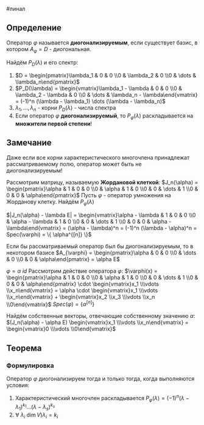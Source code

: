 #линал 
## Определение
Оператор $\varphi$ называется **диогонализируемым**, если существует базис, в котором $A_{\varphi} = D$ - диогональная. 

Найдём $P_D(\lambda)$ и его спектр:
1. $D = \begin{pmatrix}\lambda_1 & 0 & 0 \\0 & \lambda_2 & 0 \\0 & \dots & \lambda_n\end{pmatrix}$
2. $P_D(\lambda) = \begin{vmatrix}\lambda_1 - \lambda & 0 & 0 \\0 & \lambda_2 - \lambda & 0 \\0 & \dots & \lambda_n - \lambda\end{vmatrix} = (-1)^n (\lambda - \lambda_1) \dots (\lambda - \lambda_n)$
3. $\lambda_1, \dots, \lambda_n$ - корни $P_D(\lambda)$ - числа спектра
4. Если оператор $\varphi$ **диогонализируемый**, то $P_{\varphi}(\lambda)$ раскладывается на **множители первой степени**!
## Замечание
Даже если все корни характеристического многочлена принадлежат рассматриваемому полю, оператор может быть не диогонализируемым!

Рассмотрим матрицу, называемую **Жордановой клеткой**:
$J_n(\alpha) = \begin{pmatrix}\alpha & 1 & 0 & 0 \\0 & \alpha & 1 & 0 \\0 & 0 & \dots & 1 \\0 & 0 & 0 & \alpha\end{pmatrix}$
Пусть $\varphi$ - оператор умножения на Жорданову клетку. Найдём $P_{\varphi}(\lambda)$

$|J_n(\alpha) - \lambda E| = \begin{vmatrix}\alpha - \lambda & 1 & 0 & 0 \\0 & \alpha - \lambda & 1 & 0 \\0 & 0 & \dots & 1 \\0 & 0 & 0 & \alpha - \lambda\end{vmatrix} = (\alpha - \lambda)^n = (-1)^n (\lambda - \alpha)^n = Spec(\varphi) = \{ \alpha^{[n]} \}$

Если бы рассматриваемый оператор был бы диогонализируемым, то в некотором базисе $A_{\varphi} = \begin{pmatrix}\alpha & 0 & 0 \\0 & \dots & 0 \\0 & 0 & \alpha\end{pmatrix} = \alpha E$

$\varphi = \alpha \ id$
Рассмотрим действие оператора $\varphi$:
$\varphi(x) = \begin{pmatrix}\alpha & 1 & 0 & 0 \\0 & \alpha & 1 & 0 \\0 & 0 & \dots & 1 \\0 & 0 & 0 & \alpha\end{pmatrix} \cdot \begin{vmatrix}x_1 \\\vdots \\x_n\end{vmatrix} = \alpha \cdot \begin{vmatrix}x_1 \\\vdots \\x_n\end{vmatrix} + \begin{vmatrix}x_2 \\x_3 \\\vdots \\x_n \\0\end{vmatrix}$
$Spec(\varphi) = \{ \alpha^{[n]} \}$

Найдём собственные векторы, отвечающие собственному значению $\alpha$:
$(J_n(\alpha) - \alpha E) \begin{vmatrix}x_1 \\\vdots \\x_n\end{vmatrix} = \begin{vmatrix}0 \\\vdots \\0\end{vmatrix}$

## Теорема
### Формулировка
Оператор $\varphi$ диогонализируем тогда и только тогда, когда выполняются условия:
1. Характеристический многочлен раскладывается $P_{\varphi}(\lambda) = (-1)^n (\lambda - \lambda_1)^{k_1} \dots (\lambda - \lambda_s)^{k_s}$
2. $\forall \ \lambda_i \ \dim V){\lambda_i} = k_i$